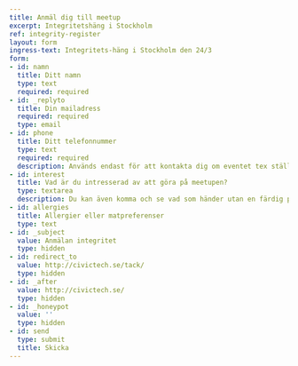 ```yaml
---
title: Anmäl dig till meetup
excerpt: Integritetshäng i Stockholm
ref: integrity-register
layout: form
ingress-text: Integritets-häng i Stockholm den 24/3
form:
- id: namn
  title: Ditt namn
  type: text
  required: required
- id: _replyto
  title: Din mailadress
  required: required
  type: email
- id: phone
  title: Ditt telefonnummer
  type: text
  required: required
  description: Används endast för att kontakta dig om eventet tex ställs in på kort varsel.
- id: interest
  title: Vad är du intresserad av att göra på meetupen? 
  type: textarea
  description: Du kan även komma och se vad som händer utan en färdig plan!
- id: allergies
  title: Allergier eller matpreferenser
  type: text
- id: _subject
  value: Anmälan integritet
  type: hidden
- id: redirect_to
  value: http://civictech.se/tack/
  type: hidden
- id: _after
  value: http://civictech.se/
  type: hidden
- id: _honeypot
  value: ''
  type: hidden
- id: send
  type: submit
  title: Skicka
---
```


